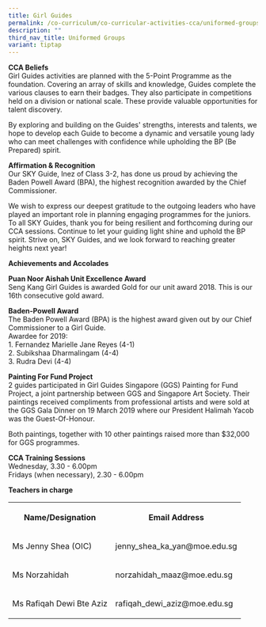 ```yaml
---
title: Girl Guides
permalink: /co-curriculum/co-curricular-activities-cca/uniformed-groups/girl-guides/
description: ""
third_nav_title: Uniformed Groups
variant: tiptap
---
```

<p><strong>CCA Beliefs</strong><br>Girl Guides activities are planned with the 5-Point Programme as the foundation. Covering an array of skills and knowledge, Guides complete the various clauses to earn their badges. They also participate in competitions held on a division or national scale. These provide valuable opportunities for talent discovery.&nbsp;</p><p>By exploring and building on the Guides' strengths, interests and talents, we hope to develop each Guide to become a dynamic and versatile young lady who can meet challenges with confidence while upholding the BP (Be Prepared) spirit.&nbsp;</p><p><strong>Affirmation &amp; Recognition</strong><br>Our SKY Guide, Inez of Class 3-2, has done us proud by achieving the Baden Powell Award (BPA), the highest recognition awarded by the Chief Commissioner.&nbsp;</p><p>We wish to express our deepest gratitude to the outgoing leaders who have played an important role in planning engaging programmes for the juniors. To all SKY Guides, thank you for being resilient and forthcoming during our CCA sessions. Continue to let your guiding light shine and uphold the BP spirit. Strive on, SKY Guides, and we look forward to reaching greater heights next year!</p><p><strong>Achievements and Accolades</strong><br></p><p><strong>Puan Noor Aishah Unit Excellence Award</strong><br>Seng Kang Girl Guides is awarded Gold for our unit award 2018. This is our 16th consecutive gold award.</p><p><strong>Baden-Powell Award</strong><br>The Baden Powell Award (BPA) is the highest award given out by our Chief Commissioner to a Girl Guide.<br>Awardee for 2019:<br>1. Fernandez Marielle Jane Reyes (4-1)<br>2. Subikshaa Dharmalingam (4-4)<br>3. Rudra Devi (4-4)</p><p><strong>Painting For Fund Project</strong><br>2 guides participated in Girl Guides Singapore (GGS) Painting for Fund Project, a joint partnership between GGS and Singapore Art Society. Their paintings received compliments from professional artists and were sold at the GGS Gala Dinner on 19 March 2019 where our President Halimah Yacob was the Guest-Of-Honour.</p><p>Both paintings, together with 10 other paintings raised more than $32,000 for GGS programmes.</p><p><strong>CCA Training Sessions</strong><br>Wednesday, 3.30 - 6.00pm<br>Fridays (when necessary), 2.30 - 6.00pm</p><p></p><p><strong>Teachers in charge</strong></p><table><tbody><tr><th rowspan="1" colspan="1"><p><strong>Name/Designation</strong></p></th><th rowspan="1" colspan="1"><p><strong>Email Address</strong></p></th></tr><tr><td rowspan="1" colspan="1"><p>Ms Jenny Shea (OIC)</p></td><td rowspan="1" colspan="1"><p>jenny_shea_ka_yan@moe.edu.sg</p></td></tr><tr><td rowspan="1" colspan="1"><p>Ms Norzahidah</p></td><td rowspan="1" colspan="1"><p>norzahidah_maaz@moe.edu.sg</p></td></tr><tr><td rowspan="1" colspan="1"><p>Ms Rafiqah Dewi Bte Aziz</p></td><td rowspan="1" colspan="1"><p>rafiqah_dewi_aziz@moe.edu.sg</p></td></tr></tbody></table><p></p>